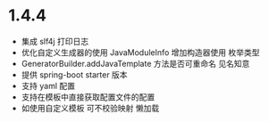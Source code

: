 
# 1.4.4
- 集成 slf4j 打印日志
- 优化自定义生成器的使用 JavaModuleInfo 增加构造器使用 枚举类型
- GeneratorBuilder.addJavaTemplate 方法是否可重命名 见名知意
- 提供 spring-boot starter 版本
- 支持 yaml 配置
- 支持在模板中直接获取配置文件的配置
- 如使用自定义模板 可不校验映射 懒加载
